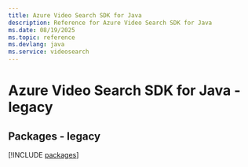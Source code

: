 ```yaml
---
title: Azure Video Search SDK for Java
description: Reference for Azure Video Search SDK for Java
ms.date: 08/19/2025
ms.topic: reference
ms.devlang: java
ms.service: videosearch
---
```

# Azure Video Search SDK for Java - legacy
## Packages - legacy
[!INCLUDE [packages](video-search-index.md)]
